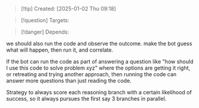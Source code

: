 
>[!tip] Created: [2025-01-02 Thu 09:18]

>[!question] Targets: 

>[!danger] Depends: 

we should also run the code and observe the outcome.
make the bot guess what will happen, then run it, and correlate.

If the bot can run the code as part of answering a question like "how should I use this code to solve problem xyz" where the options are getting it right, or retreating and trying another approach, then running the code can answer more questions than just reading the code.

Strategy to always score each reasoning branch with a certain likelihood of success, so it always pursues the first say 3 branches in parallel.